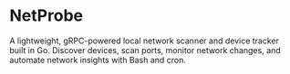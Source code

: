 # NetProbe
 A lightweight, gRPC-powered local network scanner and device tracker built in Go. Discover devices, scan ports, monitor network changes, and automate network insights with Bash and cron.
